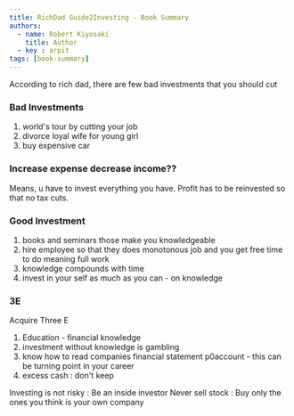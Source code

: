 ```yaml
---
title: RichDad Guide2Investing - Book Summary
authors:
  - name: Robert Kiyosaki
    title: Author
  - key : arpit
tags: [book-summary]
---
```


According to rich dad, there are few bad investments that you should cut

### Bad Investments
1. world's tour by cutting your job
2. divorce loyal wife for young girl
3. buy expensive car


### Increase expense decrease income??
Means, u have to invest everything you have.
Profit has to be reinvested so that no tax cuts.


### Good Investment
1. books and seminars those make you knowledgeable
2. hire employee so that they does monotonous job and you get free time to do meaning full work
3. knowledge compounds with time
4. invest in your self as much as you can - on knowledge

### 3E
Acquire Three E
1. Education - financial knowledge
2. investment without knowledge is gambling
3. know how to read companies financial statement p0account - this can be turning point in your career
4. excess cash : don't keep


Investing is not risky :
Be an inside investor
Never sell stock : Buy only the ones you think is your own company



